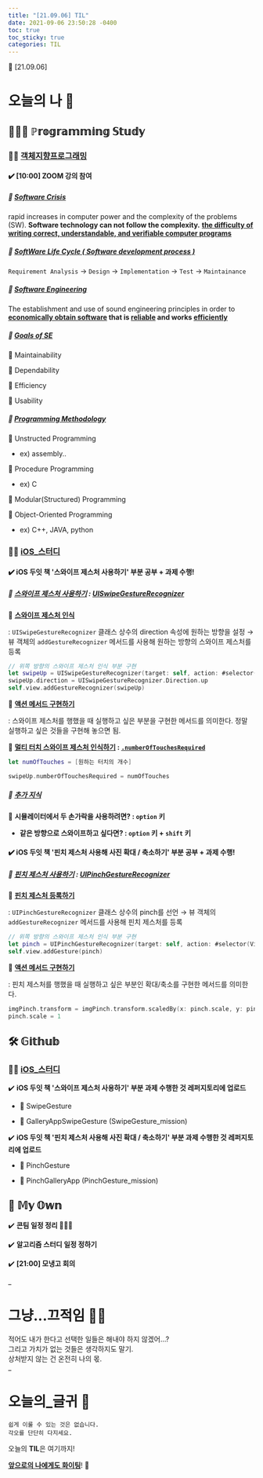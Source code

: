 ```yaml
---
title: "[21.09.06] TIL"
date: 2021-09-06 23:50:28 -0400
toc: true
toc_sticky: true
categories: TIL
---
```



📝 [21.09.06]

# 오늘의 나 💭

## 👩🏻‍💻 ℙ𝕣𝕠𝕘𝕣𝕒𝕞𝕞𝕚𝕟𝕘 𝕊𝕥𝕦𝕕𝕪   

### ☝🏻 <u>객체지향프로그래밍</u>

#### ✔️ **[10:00] ZOOM 강의 참여**

##### 📑 **<u>Software Crisis</u>**   

<div class="notice--primary" markdown="1">
rapid increases in computer power and the complexity of the problems (SW).    
<strong>Software technology can not follow the complexity.</strong>        
<strong><u>the difficulty of writing correct, understandable, and verifiable
computer programs</u></strong>    
</div>

##### 📑 **<u>SoftWare Life Cycle ( Software development process )</u>** 

`Requirement Analysis` → `Design` → `Implementation` → `Test` → `Maintainance`  

##### 📑 **<u>Software Engineering</u>** 

<div class="notice--primary" markdown="1">
The establishment and use of sound engineering principles in order to <strong><u>economically obtain software</u> that is <u>reliable</u> and works <u>efficiently</u></strong>    
</div>

##### 📑 **<u>Goals of SE</u>** 

📌 Maintainability     

📌 Dependability    

📌 Efficiency   

📌 Usability     

##### 📑 **<u>Programming Methodology</u>** 

📌 Unstructed Programming 

- ex) assembly..

📌 Procedure Programming 

- ex) C

📌 Modular(Structured) Programming

📌 Object-Oriented Programming	 

- ex) C++, JAVA, python 

### ☝🏻 <u>iOS_스터디</u>

#### ✔️ **iOS 두잇 책 '스와이프 제스처 사용하기' 부분 공부 + 과제 수행!**     

##### 📑 <u>스와이프 제스처 사용하기</u> : <u>UISwipeGestureRecognizer</u>    

📌 <strong><u>스와이프 제스처 인식</u></strong>      

: `UISwipeGestureRecognizer` 클래스 상수의 direction 속성에 원하는 방향을 설정 → 뷰 객체의 `addGestureRecognizer` 메서드를 사용해 원하는 방향의 스와이프 제스처를 등록        

   ```swift
// 위쪽 방향의 스와이프 제스처 인식 부분 구현 
let swipeUp = UISwipeGestureRecognizer(target: self, action: #selector(ViewController.[액션 메서드](_:)))
swipeUp.direction = UISwipeGestureRecognizer.Direction.up
self.view.addGestureRecognizer(swipeUp)
   ```     

📌 <strong><u>액션 메서드 구현하기</u></strong>    

: 스와이프 제스처를 행했을 때 실행하고 싶은 부분을 구현한 메서드를 의미한다. 정말 실행하고 싶은 것들을 구현해 놓으면 됨.              


📌 <strong><u>멀티 터치 스와이프 제스처 인식하기</u> : <u>`.numberOfTouchesRequired`</u></strong>              

   ```swift
let numOfTouches = [원하는 터치의 개수]

swipeUp.numberOfTouchesRequired = numOfTouches
   ```

##### 📑 <u>추가 지식</u>    

📌 **시뮬레이터에서 두 손가락을 사용하려면? : `option` 키**   

- **같은 방향으로 스와이프하고 싶다면? : `option` 키 + `shift` 키**


#### ✔️ **iOS 두잇 책 '핀치 제스처 사용해 사진 확대 / 축소하기' 부분 공부 + 과제 수행!**     

##### 📑 <u>핀치 제스처 사용하기</u> : <u>UIPinchGestureRecognizer</u>    

📌 <strong><u>핀치 제스처 등록하기</u></strong>      

: `UIPinchGestureRecognizer` 클래스 상수의 pinch를 선언 → 뷰 객체의 `addGestureRecognizer` 메서드를 사용해 핀치 제스처를 등록        

   ```swift
// 위쪽 방향의 스와이프 제스처 인식 부분 구현 
let pinch = UIPinchGestureRecognizer(target: self, action: #selector(ViewController.doPinch(_:)))
self.view.addGesture(pinch)
   ```     

📌 <strong><u>액션 메서드 구현하기</u></strong>    

: 핀치 제스처를 행했을 때 실행하고 싶은 부분인 확대/축소를 구현한 메서드를 의미한다.   

   ```swift
imgPinch.transform = imgPinch.transform.scaledBy(x: pinch.scale, y: pinch.scale)
pinch.scale = 1
   ```              

## 🛠️ 𝔾𝕚𝕥𝕙𝕦𝕓  	

### ☝🏻 <u>iOS_스터디</u>

✔️ **iOS 두잇 책 '스와이프 제스처 사용하기' 부분 과제 수행한 것 레퍼지토리에 업로드**  

- 📁 SwipeGesture
   
- 📁   GalleryAppSwipeGesture (SwipeGesture_mission)

✔️ **iOS 두잇 책 '핀치 제스처 사용해 사진 확대 / 축소하기' 부분 과제 수행한 것 레퍼지토리에 업로드**  

- 📁 PinchGesture
   
- 📁   PinchGalleryApp (PinchGesture_mission)


## 🌝 𝕄𝕪 𝕆𝕨𝕟    

✔️ **콘팀 일정 정리 👩🏻‍💻**  

✔️ **알고리즘 스터디 일정 정하기**  

✔️ **[21:00] 모냉고 회의**               
    

  

_
  
# 그냥...끄적임 ✍🏻

적어도 내가 한다고 선택한 일들은 해내야 하지 않겠어...?         
그리고 가치가 없는 것들은 생각하지도 말기.        
상처받지 않는 건 온전히 나의 몫.             
_

# 오늘의_글귀 📄

	쉽게 이룰 수 있는 것은 없습니다.
	각오를 단단히 다지세요.


<div class="notice--primary" markdown="1">
오늘의 <strong>TIL</strong>은 여기까지!     
      
<strong><u>앞으로의 나에게도 화이팅</u></strong>! 🌸 
</div>
